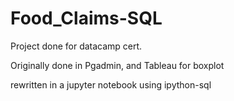 # Food_Claims-SQL
Project done for datacamp cert.

Originally done in Pgadmin, and Tableau for boxplot


rewritten in a jupyter notebook using ipython-sql
